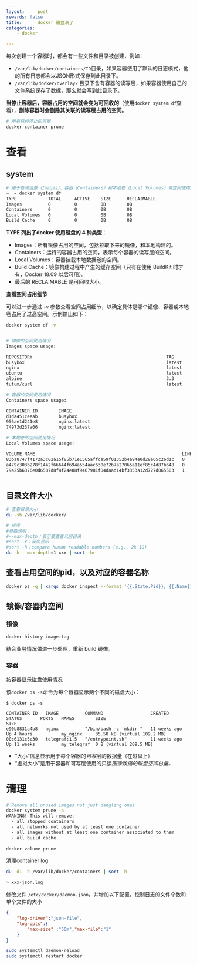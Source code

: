 ```yaml
---
layout:     post
rewards: false
title:      docker 磁盘满了
categories:
    - docker

---
```


每次创建一个容器时，都会有一些文件和目录被创建，例如：

- `/var/lib/docker/containers/ID`目录，如果容器使用了默认的日志模式，他的所有日志都会以JSON形式保存到此目录下。
- `/var/lib/docker/overlay2` 目录下含有容器的读写层，如果容器使用自己的文件系统保存了数据，那么就会写到此目录下。

**当停止容器后，容器占用的空间就会变为可回收的**（使用`docker system df`查看），**删除容器时会删除其关联的读写层占用的空间。**

```sh
# 所有已经停止的容器
docker container prune
```



# 查看

## system

```sh
# 用于查询镜像（Images）、容器（Containers）和本地卷（Local Volumes）等空间使用大户的空间占用情况
➜  ~ docker system df
TYPE            TOTAL     ACTIVE    SIZE      RECLAIMABLE
Images          0         0         0B        0B
Containers      0         0         0B        0B
Local Volumes   0         0         0B        0B
Build Cache     0         0         0B        0B
```
**TYPE 列出了docker 使用磁盘的 4 种类型**：

- Images：所有镜像占用的空间，包括拉取下来的镜像，和本地构建的。
- Containers：运行的容器占用的空间，表示每个容器的读写层的空间。
- Local Volumes：容器挂载本地数据卷的空间。
- Build Cache：镜像构建过程中产生的缓存空间（只有在使用 BuildKit 时才有，Docker 18.09 以后可用）。
- 最后的 RECLAIMABLE 是可回收大小。

**查看空间占用细节**

可以进一步通过 `-v` 参数查看空间占用细节，以确定具体是哪个镜像、容器或本地卷占用了过高空间。示例输出如下：

```sh
docker system df -v


# 镜像的空间使用情况
Images space usage:

REPOSITORY                                                   TAG                 IMAGE ID            CREATED             SIZE                SHARED SIZE         UNIQUE SIZE         CONTAINERS
busybox                                                      latest              6ad733544a63        5 days ago          1.129 MB            0 B                 1.129 MB            1
nginx                                                        latest              b8efb18f159b        3 months ago        107.5 MB            107.5 MB            0 B                 4
ubuntu                                                       latest              14f60031763d        3 months ago        119.5 MB            0 B                 119.5 MB            0
alpine                                                       3.3                 606fed0878ec        4 months ago        4.809 MB            0 B                 4.809 MB            0
tutum/curl                                                   latest              01176385d84a        3 years ago         224.4 MB            0 B                 224.4 MB            1

# 容器的空间使用情况
Containers space usage:

CONTAINER ID        IMAGE                                                                    COMMAND                  LOCAL VOLUMES       SIZE                CREATED             STATUS                     NAMES
d1da451ceeab        busybox                                                                  "ping 127.0.0.1"         0                   10.7 GB             About an hour ago   Up About an hour           dstest
956ae1d241e8        nginx:latest                                                             "nginx -g 'daemon ..."   0                   26 B                3 months ago        Up 3 months                localTest_restserver_2
74973d237a06        nginx:latest                                                             "nginx -g 'daemon ..."   0                   2 B                 3 months ago        Up 3 months                

# 本地卷的空间使用情况
Local Volumes space usage:

VOLUME NAME                                                        LINKS               SIZE
83ba8747f4172a3c02a15f85b71e1565affca59f01352b4a94e0d28e65c26d1c   0                   830 B
a479c303b278f1442f66644f694a554aac630e72b7a27065a11ef85c4d87b648   0                   22.16 MB
79a25b6376e0d6587d8f4f24e08f9467981f04daad14bf3353a12d727d065503   1                   18.83 MB
 
```

## 目录文件大小


```sh
# 查看目录大小
du -sh /var/lib/docker/

# 排序
#参数说明：
#--max-depth：表示要查看几层目录
#sort -r：反向显示
#sort -h：compare human readable numbers (e.g., 2k 1G)
du -h --max-depth=1 xxx | sort -hr
```



## 查看占用空间的pid，以及对应的容器名称

```sh
docker ps -q | xargs docker inspect --format '{{.State.Pid}}, {{.Name}}, {{.GraphDriver.Data.WorkDir}}' | grep "overlay2 hash"
```





## 镜像/容器内空间

### 镜像

```sh
docker history image:tag
```

结合业务情况做进一步处理，重新 build 镜像。

### 容器

按容器显示磁盘使用情况

该`docker ps -s`命令为每个容器显示两个不同的磁盘大小：

```
$ docker ps -s

CONTAINER ID   IMAGE          COMMAND                  CREATED        STATUS       PORTS   NAMES        SIZE                                                                                      SIZE
e90b8831a4b8   nginx          "/bin/bash -c 'mkdir "   11 weeks ago   Up 4 hours           my_nginx     35.58 kB (virtual 109.2 MB)
00c6131c5e30   telegraf:1.5   "/entrypoint.sh"         11 weeks ago   Up 11 weeks          my_telegraf  0 B (virtual 209.5 MB)
```

- “大小”信息显示用于每个容器的*可写*层的数据量（在磁盘上）
- “虚拟大小”是用于容器和可写层使用的只读*图像数据的磁盘空间总量。*







# 清理

```sh
# Remove all unused images not just dangling ones
docker system prune -a
WARNING! This will remove:
  - all stopped containers
  - all networks not used by at least one container
  - all images without at least one container associated to them
  - all build cache
  
docker volume prune
```



清理container log

```sh
du -d1 -h /var/lib/docker/containers | sort -h

> xxx-json.log
```



修改文件 `/etc/docker/daemon.json`，并增加以下配置，控制日志的文件个数和单个文件的大小

```json
{
    "log-driver":"json-file",
    "log-opts":{
        "max-size" :"50m","max-file":"1"
    }
}
```



```sh
sudo systemctl daemon-reload
sudo systemctl restart docker
```

